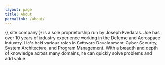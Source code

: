 ```yaml
---
layout: page
title: About
permalink: /about/
---
```


[comment]: <> (TODO - Could add picture)

{{ site.company }} is a sole proprietorship run by Joseph Kvedaras.  Joe has over 10 years of industry experience working in the Defense and Aerospace industry.  He's held various roles in Software Development, Cyber Security, System Architecture, and Program Management.  With a breadth and depth of knowledge across many domains, he can quickly solve problems and add value.

